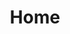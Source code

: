 ---
layout: home
title: Home
landing-title: 'Davies lab'
description: null
image: null
author: null
show_tile: false
---